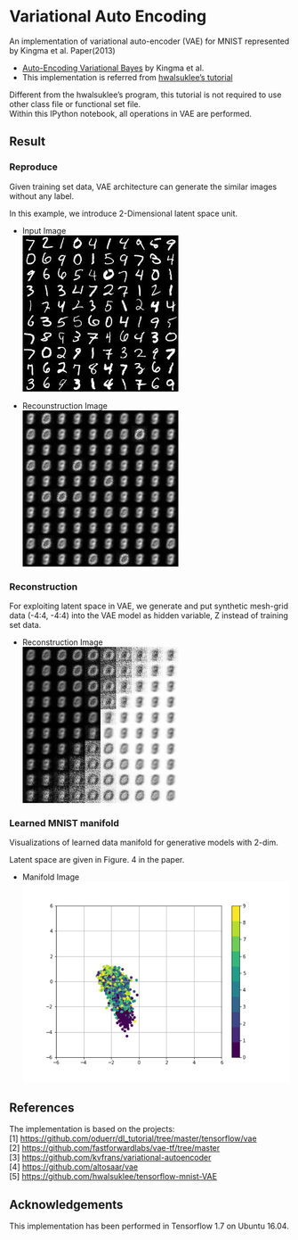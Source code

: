 # Variational Auto Encoding

An implementation of variational auto-encoder (VAE) for MNIST represented by Kingma et al. Paper(2013)
* [Auto-Encoding Variational Bayes](https://arxiv.org/pdf/1312.6114) by Kingma et al. 
* This implementation is referred from [hwalsuklee’s tutorial](https://github.com/hwalsuklee/tensorflow-mnist-VAE)

Different from the hwalsuklee’s program, this tutorial is not required to use other class file or functional set file.   
Within this IPython notebook, all operations in VAE are performed.


## Result
### Reproduce

Given training set data, VAE architecture can generate the similar images without any label.<p>
In this example, we introduce 2-Dimensional latent space unit. 

* Input Image  
![Input_Image](https://github.com/MingyuKim87/VAE/blob/master/Results/Input_Image.jpg)

* Recounstruction Image  
![Reconstruction_Image](https://github.com/MingyuKim87/VAE/blob/master/Results/Reconstruction_1.gif)


### Reconstruction

For exploiting latent space in VAE, we generate and put synthetic mesh-grid data (-4:4, -4:4) into the VAE model as hidden variable, Z instead of training set data. 

* Reconstruction Image  
![Reconstruction_Image2](https://github.com/MingyuKim87/VAE/blob/master/Results/Reconstruction_2.gif)

### Learned MNIST manifold

Visualizations of learned data manifold for generative models with 2-dim.<p>
Latent space are given in Figure. 4 in the paper.  


* Manifold Image  
![Manifold_Image](https://github.com/MingyuKim87/VAE/blob/master/Results/Manifold_learning.gif)


## References
The implementation is based on the projects:  
[1] https://github.com/oduerr/dl_tutorial/tree/master/tensorflow/vae  
[2] https://github.com/fastforwardlabs/vae-tf/tree/master  
[3] https://github.com/kvfrans/variational-autoencoder  
[4] https://github.com/altosaar/vae  
[5] https://github.com/hwalsuklee/tensorflow-mnist-VAE


## Acknowledgements
This implementation has been performed in Tensorflow 1.7 on Ubuntu 16.04.
